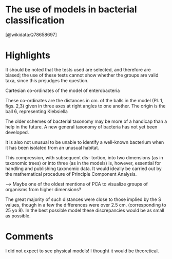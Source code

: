 
The use of models in bacterial classification
=============================================
  
  [@wikidata:Q78658697]  

# Highlights
It should be noted that the tests used are selected, and therefore are biased;
the use of these tests cannot show whether the groups are valid taxa, since this prejudges the question.

Cartesian co-ordinates of the model of enterobacteria

These co-ordinates are the distances in cm. of the balls in the model (Pl. 1, figs. 2,3) given in three axes at right angles to one another. The origin is the ball 6, representing Klebsiella

The older schemes of bacterial taxonomy may be more of a handicap than a help in the future. A new general taxonomy of bacteria has not yet been developed.

It is also not unusual to be unable to identify a well-known bacterium when it has been isolated from an unusual habitat.

This compression, with subsequent dis- tortion, into two dimensions (as in taxonomic trees) or into three (as in the models) is, however, essential for handling and publishing taxonomic data. It would ideally be carried out by the mathematical procedure of Principle Component Analysis.

--> Maybe one of the oldest mentions of PCA to visualize groups of organisms from higher dimensions?

The great majority of such distances were close to those implied by the S values, though in a few the differences were over 2.5 cm. (corresponding to 25
yo 8). In the best possible model these discrepancies would be as small as possible.
# Comments
I did not expect to see physical models! I thought it would be theoretical.
